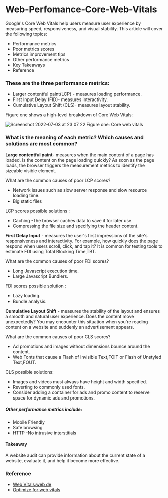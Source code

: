 # Web-Perfomance-Core-Web-Vitals

Google's Core Web Vitals help users measure user experience by measuring speed, responsiveness, and visual stability. This article will cover the following topics:

- Performance metrics
- Poor metrics scores
- Metrics improvement tips
- Other performance metrics
- Key Takeaways
- Reference

### These are the three performance metrics:

- Larger contentful paint(LCP) - measures loading performance.
- First Input Delay (FID)- measures interactivity.
- Cumulative Layout Shift (CLS)- measures layout stability.

Figure one shows a high-level breakdown of Core Web Vitals:

![Screenshot 2022-07-03 at 23 07 22](https://user-images.githubusercontent.com/64105005/180094713-4cf27fa1-8cde-4671-8745-8efd91c4bb77.png)
Figure one: Core web vitals
 
### What is the meaning of each metric? Which causes and solutions are most common?

**Large contentful paint**- measures when the main content of a page has loaded. Is the content on the page loading quickly?
As soon as the page loads, the browser triggers the measurement metrics to identify the sizeable visible element.

What are the common causes of poor LCP scores? 
- Network issues such as slow server response and slow resource loading time.
- Big static files

LCP scores possible solutions :
- Caching -The browser caches data to save it for later use.
- Compressing the file size and specifying the header content.


**First Delay Input** - measures the user's first impressions of the site's responsiveness and interactivity.  For example, how quickly does the page respond when users scroll, click, and tap it? 
It is common for testing tools to estimate FDI using Total Blocking Time,TBT.

What are the common causes of poor FDI scores? 
- Long Javascript execution time.
- Large Javascript Bundlers.

FDI scores possible solution :
- Lazy loading.
- Bundle analysis.

**Cumulative Layout Shift** - measures the stability of the layout and ensures a smooth and natural user experience. Does the content move unexpectedly? 
You may encounter this situation when you're reading content on a website and suddenly an advertisement appears.

What are the common causes of poor CLS scores? 
- Ad promotions and images without dimensions bounce around the content.
- Web Fonts that cause a Flash of Invisible Text,FOIT or Flash of Unstyled Text,FOUT.

CLS possible solutions:
- Images and videos must always have height and width specified.
- Reverting to commonly used fonts.
- Consider adding a container for ads and promo content to reserve space for dynamic ads and promotions.

##### Other performance metrics include:
- Mobile Friendly
- Safe browsing
- HTTP
-No intrusive interstitials

#### Takeaway
A website audit can provide information about the current state of a website, evaluate it, and help it become more effective.

### Reference
- [Web Vitals:web de](https://web.dev/vitals/)
- [Optimize for web vitals](https://web.dev/vitals/)
